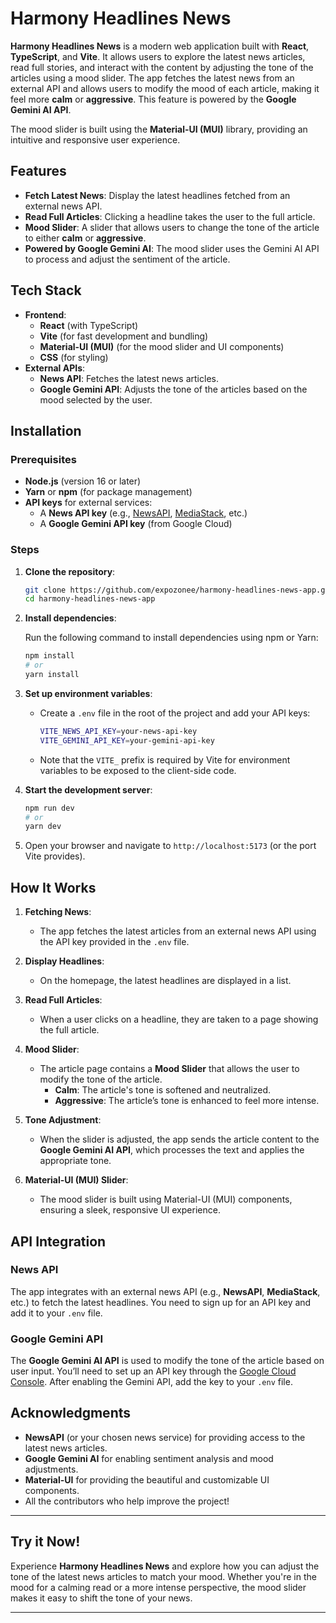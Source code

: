 # Harmony Headlines News

**Harmony Headlines News** is a modern web application built with **React**, **TypeScript**, and **Vite**. It allows users to explore the latest news articles, read full stories, and interact with the content by adjusting the tone of the articles using a mood slider. The app fetches the latest news from an external API and allows users to modify the mood of each article, making it feel more **calm** or **aggressive**. This feature is powered by the **Google Gemini AI API**.

The mood slider is built using the **Material-UI (MUI)** library, providing an intuitive and responsive user experience.

## Features

- **Fetch Latest News**: Display the latest headlines fetched from an external news API.
- **Read Full Articles**: Clicking a headline takes the user to the full article.
- **Mood Slider**: A slider that allows users to change the tone of the article to either **calm** or **aggressive**.
- **Powered by Google Gemini AI**: The mood slider uses the Gemini AI API to process and adjust the sentiment of the article.

## Tech Stack

- **Frontend**:
  - **React** (with TypeScript)
  - **Vite** (for fast development and bundling)
  - **Material-UI (MUI)** (for the mood slider and UI components)
  - **CSS** (for styling)
- **External APIs**:
  - **News API**: Fetches the latest news articles.
  - **Google Gemini API**: Adjusts the tone of the articles based on the mood selected by the user.

## Installation

### Prerequisites

- **Node.js** (version 16 or later)
- **Yarn** or **npm** (for package management)
- **API keys** for external services:
  - A **News API key** (e.g., [NewsAPI](https://newsapi.org/), [MediaStack](https://mediastack.com/), etc.)
  - A **Google Gemini API key** (from Google Cloud)

### Steps

1. **Clone the repository**:

    ```bash
    git clone https://github.com/expozonee/harmony-headlines-news-app.git
    cd harmony-headlines-news-app
    ```

2. **Install dependencies**:

    Run the following command to install dependencies using npm or Yarn:

    ```bash
    npm install
    # or
    yarn install
    ```

3. **Set up environment variables**:
    - Create a `.env` file in the root of the project and add your API keys:

      ```bash
      VITE_NEWS_API_KEY=your-news-api-key
      VITE_GEMINI_API_KEY=your-gemini-api-key
      ```

    - Note that the `VITE_` prefix is required by Vite for environment variables to be exposed to the client-side code.

4. **Start the development server**:

    ```bash
    npm run dev
    # or
    yarn dev
    ```

5. Open your browser and navigate to `http://localhost:5173` (or the port Vite provides).

## How It Works

1. **Fetching News**:
   - The app fetches the latest articles from an external news API using the API key provided in the `.env` file.
   
2. **Display Headlines**:
   - On the homepage, the latest headlines are displayed in a list.
   
3. **Read Full Articles**:
   - When a user clicks on a headline, they are taken to a page showing the full article.

4. **Mood Slider**:
   - The article page contains a **Mood Slider** that allows the user to modify the tone of the article.
     - **Calm**: The article's tone is softened and neutralized.
     - **Aggressive**: The article’s tone is enhanced to feel more intense.
   
5. **Tone Adjustment**:
   - When the slider is adjusted, the app sends the article content to the **Google Gemini AI API**, which processes the text and applies the appropriate tone.
   
6. **Material-UI (MUI) Slider**:
   - The mood slider is built using Material-UI (MUI) components, ensuring a sleek, responsive UI experience.

## API Integration

### News API
The app integrates with an external news API (e.g., **NewsAPI**, **MediaStack**, etc.) to fetch the latest headlines. You need to sign up for an API key and add it to your `.env` file.

### Google Gemini API
The **Google Gemini AI API** is used to modify the tone of the article based on user input. You’ll need to set up an API key through the [Google Cloud Console](https://console.cloud.google.com/). After enabling the Gemini API, add the key to your `.env` file.

## Acknowledgments

- **NewsAPI** (or your chosen news service) for providing access to the latest news articles.
- **Google Gemini AI** for enabling sentiment analysis and mood adjustments.
- **Material-UI** for providing the beautiful and customizable UI components.
- All the contributors who help improve the project!

---

## Try it Now!

Experience **Harmony Headlines News** and explore how you can adjust the tone of the latest news articles to match your mood. Whether you're in the mood for a calming read or a more intense perspective, the mood slider makes it easy to shift the tone of your news.

--- 
